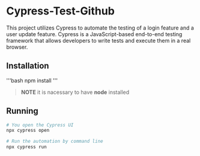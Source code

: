 # Cypress-Test-Github

This project utilizes Cypress to automate the testing of a login feature and a user update feature.
Cypress is a JavaScript-based end-to-end testing framework that allows developers to write tests and execute them in a real browser.

## Installation
'''bash
npm install
'''
> **NOTE**
> it is nacessary to have **node** installed

## Running
```bash
# You open the Cypress UI
npx cypress open
```
```bash
# Run the automation by command line
npx cypress run
```

